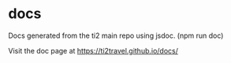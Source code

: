 # docs
Docs generated from the ti2 main repo using jsdoc. (npm run doc)

Visit the doc page at https://ti2travel.github.io/docs/
